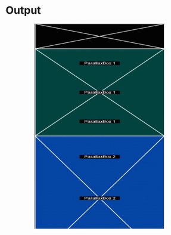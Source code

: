 # Output
<div align="center">
  <img width="350" height="550" title="sample_1" src="https://raw.githubusercontent.com/Coddevs/ParallaxBox-en-Flutter/master/output/parallax.gif">
</div>

